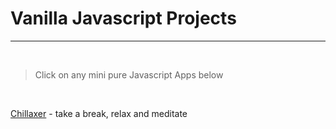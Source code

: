 # Vanilla Javascript Projects
------------------

&nbsp;
> Click on any mini pure Javascript Apps below

<p>&nbsp;</p>
<a href="https://sosana.github.io/vanillaJavaScript/chillaxer/" target="_blank">Chillaxer</a>  - take a break, relax and meditate 


